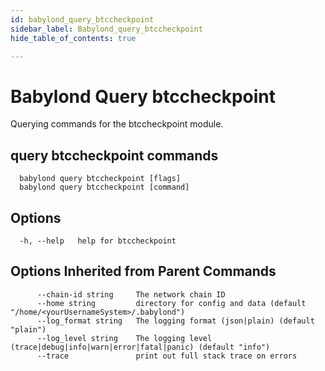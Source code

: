 ```yaml
---
id: babylond_query_btccheckpoint
sidebar_label: Babylond_query_btccheckpoint
hide_table_of_contents: true

---
```


# Babylond Query btccheckpoint
Querying commands for the btccheckpoint module.
## query btccheckpoint commands
```
  babylond query btccheckpoint [flags]
  babylond query btccheckpoint [command]
```
## Options
```
  -h, --help   help for btccheckpoint
```
## Options Inherited from Parent Commands
```
      --chain-id string     The network chain ID
      --home string         directory for config and data (default "/home/<yourUsernameSystem>/.babylond")
      --log_format string   The logging format (json|plain) (default "plain")
      --log_level string    The logging level (trace|debug|info|warn|error|fatal|panic) (default "info")
      --trace               print out full stack trace on errors
```